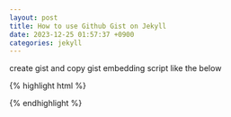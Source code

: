 ```yaml
---
layout: post
title: How to use Github Gist on Jekyll
date: 2023-12-25 01:57:37 +0900
categories: jekyll
---
```



create gist and copy gist embedding script like the below

{% highlight html %}
<script src="https://gist.github.com/dss99911/01dc67dda8783ed8b0c5c5eb38244822.js"></script>
{% endhighlight %}

<script src="https://gist.github.com/dss99911/01dc67dda8783ed8b0c5c5eb38244822.js"></script>
